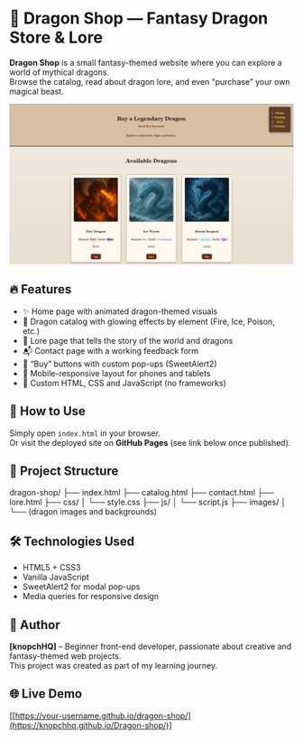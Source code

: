 # 🐉 Dragon Shop — Fantasy Dragon Store & Lore

**Dragon Shop** is a small fantasy-themed website where you can explore a world of mythical dragons.  
Browse the catalog, read about dragon lore, and even “purchase” your own magical beast.

![Preview](images/preview.png)

## 🔥 Features

- ✨ Home page with animated dragon-themed visuals
- 🐲 Dragon catalog with glowing effects by element (Fire, Ice, Poison, etc.)
- 📖 Lore page that tells the story of the world and dragons
- 📬 Contact page with a working feedback form
- 🛒 “Buy” buttons with custom pop-ups (SweetAlert2)
- 📱 Mobile-responsive layout for phones and tablets
- 🎨 Custom HTML, CSS and JavaScript (no frameworks)

## 🚀 How to Use

Simply open `index.html` in your browser.  
Or visit the deployed site on **GitHub Pages** (see link below once published).

## 📁 Project Structure

dragon-shop/
├── index.html
├── catalog.html
├── contact.html
├── lore.html
├── css/
│ └── style.css
├── js/
│ └── script.js
├── images/
│ └── (dragon images and backgrounds)

## 🛠️ Technologies Used

- HTML5 + CSS3
- Vanilla JavaScript
- SweetAlert2 for modal pop-ups
- Media queries for responsive design

## 👤 Author

**[knopchHQ]** – Beginner front-end developer, passionate about creative and fantasy-themed web projects.  
This project was created as part of my learning journey.

## 🌐 Live Demo

[[https://your-username.github.io/dragon-shop/](https://knopchhq.github.io/Dragon-shop/)]


